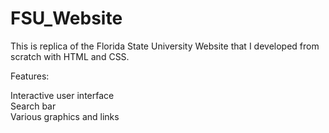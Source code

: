 # FSU_Website
This is replica of the Florida State University Website that I developed from scratch with HTML and CSS.

Features:

Interactive user interface\
Search bar\
Various graphics and links



